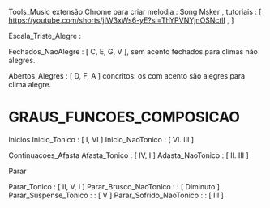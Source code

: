 Tools_Music 
  extensão Chrome para criar melodia : Song Msker , tutoriais : [ https://youtube.com/shorts/jIW3xWs6-yE?si=ThYPVNYjnOSNctlI , ]



Escala_Triste_Alegre :

  Fechados_NaoAlegre : [ C, E, G, V ], sem acento fechados para climas não alegres.

  Abertos_Alegres : [ D, F, A ] concritos: os com acento são alegres para clima alegre.


# GRAUS_FUNCOES_COMPOSICAO

Inicios
Inicio_Tonico : [ I, VI ]
Inicio_NaoTonico : [ VI. III ]

Continuacoes_Afasta
Afasta_Tonico : [  IV, I ]
Adasta_NaoTonico : [ II. III ]

Parar

Parar_Tonico : [ II, V, I ]
Parar_Brusco_NaoTonico : : [ Diminuto ]
Parar_Suspense_Tonico : : [ V ]
Parar_Sofrido_NaoTonico : : [ III ]
